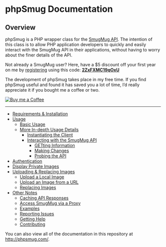 # phpSmug Documentation

## Overview

phpSmug is a PHP wrapper class for the [SmugMug API](https://api.smugmug.com/api/v2/doc/index.html). The intention of this class is to allow PHP application developers to quickly and easily interact with the SmugMug API in their applications, without having to worry about the finer details of the API.

Not already a SmugMug user? Here, have a $5 discount off your first year on me by [registering](https://secure.smugmug.com/signup.mg?Coupon=2ZxFXMC19qOxU) using this code: **[2ZxFXMC19qOxU](https://secure.smugmug.com/signup.mg?Coupon=2ZxFXMC19qOxU)**

The development of phpSmug takes place in my free time. If you find phpSmug useful and found it has saved you a lot of time, I’d really appreciate it if you bought me a coffee or two.

[![Buy me a Coffee](https://www.buymeacoffee.com/assets/img/custom_images/orange_img.png)](https://www.buymeacoffee.com/lildude)

---

- [Requirements & Installation](installation.md)
- [Usage](usage.md)
  - [Basic Usage](usage.md#basic-usage)
  - [More In-depth Usage Details](usage.md#more-in-depth-usage-details)
    - [Instantiating the Client](usage.md#instantiating-the-client)
    - [Interacting with the SmugMug API](usage.md#interacting-with-the-smugmug-api)
      - [GETting Information](usage.md#getting-information)
      - [Making Changes](usage.md#making-changes)
      - [Probing the API](usage.md#probing-the-api)
- [Authentication](authentication.md)
- [Display Private Images](private-images.md)
- [Uploading & Replacing Images](uploading.md)
  - [Upload a Local Image](uploading.md#upload-a-local-image)
  - [Upload an Image from a URL](uploading.md#upload-an-image-from-a-url)
  - [Replacing Images](uploading.md#replacing-images)
- [Other Notes](other.md)
  - [Caching API Responses](other.md#caching-api-responses)
  - [Access SmugMug via a Proxy](other.md#)
  - [Examples](other.md#examples)
  - [Reporting Issues](other.md#reporting-issues)
  - [Getting Help](other#getting-help)
  - [Contributing](other#contributing)

You can also view all of the documentation in this repository at <http://phpsmug.com/>.
